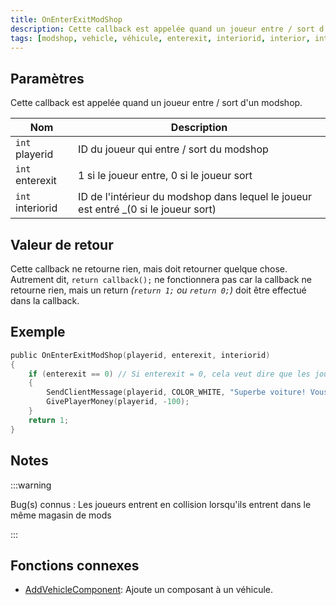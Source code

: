 ```yaml
---
title: OnEnterExitModShop
description: Cette callback est appelée quand un joueur entre / sort d'un modshop.
tags: [modshop, vehicle, véhicule, enterexit, interiorid, interior, intérieur, 0.3a]
---
```


<VersionWarn name='callback' version='SA-MP 0.3a' />

## Paramètres

Cette callback est appelée quand un joueur entre / sort d'un modshop.

| Nom              | Description                                                                         |
| ---------------- | ----------------------------------------------------------------------------------- |    
| `int` playerid   | ID du joueur qui entre / sort du modshop                                            |
| `int` enterexit  | 1 si le joueur entre, 0 si le joueur sort                                           |
| `int` interiorid | ID de l'intérieur du modshop dans lequel le joueur est entré _(0 si le joueur sort) |

## Valeur de retour

Cette callback ne retourne rien, mais doit retourner quelque chose. Autrement dit, `return callback();` ne fonctionnera pas car la callback ne retourne rien, mais un return _(`return 1;` ou `return 0;`)_ doit être effectué dans la callback.

## Exemple

```c
public OnEnterExitModShop(playerid, enterexit, interiorid)
{
    if (enterexit == 0) // Si enterexit = 0, cela veut dire que les joueurs sortent
    {
        SendClientMessage(playerid, COLOR_WHITE, "Superbe voiture! Vous payez une redevance de 100$.");
        GivePlayerMoney(playerid, -100);
    }
    return 1;
}
```

## Notes

:::warning

Bug(s) connus : Les joueurs entrent en collision lorsqu'ils entrent dans le même magasin de mods

:::

## Fonctions connexes

- [AddVehicleComponent](../functions/AddVehicleComponent.md): Ajoute un composant à un véhicule.
